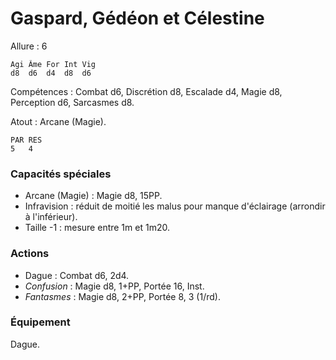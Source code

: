 # Gaspard, Gédéon et Célestine

Allure : 6

	Agi	Âme	For	Int	Vig
	d8	d6	d4	d8	d6

Compétences : Combat d6, Discrétion d8, Escalade d4, Magie d8, Perception d6, Sarcasmes d8.

Atout : Arcane (Magie).

	PAR	RES
	5	4

### Capacités spéciales
- Arcane (Magie) : Magie d8, 15PP.
- Infravision : réduit de moitié les malus pour manque d'éclairage (arrondir à l'inférieur).
- Taille -1 : mesure entre 1m et 1m20.

### Actions
- Dague : Combat d6, 2d4.
- _Confusion_ : Magie d8, 1+PP, Portée 16, Inst.
- _Fantasmes_ : Magie d8, 2+PP, Portée 8, 3 (1/rd).

### Équipement
Dague.
